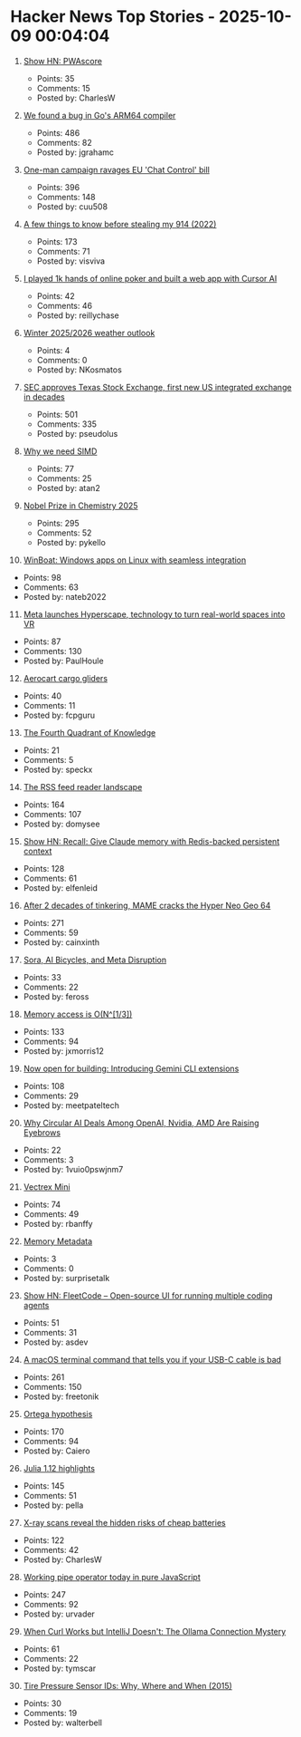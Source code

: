 # Hacker News Top Stories - 2025-10-09 00:04:04

1. [Show HN: PWAscore](https://pwascore.com/)
   - Points: 35
   - Comments: 15
   - Posted by: CharlesW

2. [We found a bug in Go's ARM64 compiler](https://blog.cloudflare.com/how-we-found-a-bug-in-gos-arm64-compiler/)
   - Points: 486
   - Comments: 82
   - Posted by: jgrahamc

3. [One-man campaign ravages EU 'Chat Control' bill](https://www.politico.eu/article/one-man-spam-campaign-ravages-eu-chat-control-bill-fight-chat-control/)
   - Points: 396
   - Comments: 148
   - Posted by: cuu508

4. [A few things to know before stealing my 914 (2022)](https://www.hagerty.com/media/advice/a-few-things-to-know-before-you-steal-my-914/)
   - Points: 173
   - Comments: 71
   - Posted by: visviva

5. [I played 1k hands of online poker and built a web app with Cursor AI](https://blog.rchase.com/i-played-1-000-hands-of-online-poker-and-built-a-web-app-with-cursor-ai/)
   - Points: 42
   - Comments: 46
   - Posted by: reillychase

6. [Winter 2025/2026 weather outlook](https://www.severe-weather.eu/long-range-2/winter-2025-2026-outlook-colder-season-forecast-for-united-states-canada-europe-fa/)
   - Points: 4
   - Comments: 0
   - Posted by: NKosmatos

7. [SEC approves Texas Stock Exchange, first new US integrated exchange in decades](https://www.cbsnews.com/texas/news/sec-approves-texas-stock-exchange-txse/)
   - Points: 501
   - Comments: 335
   - Posted by: pseudolus

8. [Why we need SIMD](https://parallelprogrammer.substack.com/p/why-we-need-simd-the-real-reason)
   - Points: 77
   - Comments: 25
   - Posted by: atan2

9. [Nobel Prize in Chemistry 2025](https://www.nobelprize.org/prizes/chemistry/2025/popular-information/)
   - Points: 295
   - Comments: 52
   - Posted by: pykello

10. [WinBoat: Windows apps on Linux with seamless integration](https://www.winboat.app/)
   - Points: 98
   - Comments: 63
   - Posted by: nateb2022

11. [Meta launches Hyperscape, technology to turn real-world spaces into VR](https://techcrunch.com/2025/09/17/meta-launches-hyperscape-technology-to-turn-real-world-spaces-into-vr/)
   - Points: 87
   - Comments: 130
   - Posted by: PaulHoule

12. [Aerocart cargo gliders](https://www.aerolane.com/)
   - Points: 40
   - Comments: 11
   - Posted by: fcpguru

13. [The Fourth Quadrant of Knowledge](https://lyonhe.art/the-fourth-quadrant-of-knowledge/)
   - Points: 21
   - Comments: 5
   - Posted by: speckx

14. [The RSS feed reader landscape](https://lighthouseapp.io/blog/feed-reader-deep-dive)
   - Points: 164
   - Comments: 107
   - Posted by: domysee

15. [Show HN: Recall: Give Claude memory with Redis-backed persistent context](https://www.npmjs.com/package/@joseairosa/recall)
   - Points: 128
   - Comments: 61
   - Posted by: elfenleid

16. [After 2 decades of tinkering, MAME cracks the Hyper Neo Geo 64](https://www.readonlymemo.com/mame-hyper-neo-geo-support-sound-emulation/)
   - Points: 271
   - Comments: 59
   - Posted by: cainxinth

17. [Sora, AI Bicycles, and Meta Disruption](https://stratechery.com/2025/sora-ai-bicycles-and-meta-disruption/)
   - Points: 33
   - Comments: 22
   - Posted by: feross

18. [Memory access is O(N^[1/3])](https://vitalik.eth.limo/general/2025/10/05/memory13.html)
   - Points: 133
   - Comments: 94
   - Posted by: jxmorris12

19. [Now open for building: Introducing Gemini CLI extensions](https://blog.google/technology/developers/gemini-cli-extensions/)
   - Points: 108
   - Comments: 29
   - Posted by: meetpateltech

20. [Why Circular AI Deals Among OpenAI, Nvidia, AMD Are Raising Eyebrows](https://www.bloomberg.com/news/articles/2025-10-08/the-circular-openai-nvidia-and-amd-deals-raising-fears-of-a-new-tech-bubble)
   - Points: 22
   - Comments: 3
   - Posted by: 1vuio0pswjnm7

21. [Vectrex Mini](https://vectrex.com/vectrex-mini-details/)
   - Points: 74
   - Comments: 49
   - Posted by: rbanffy

22. [Memory Metadata](https://memory-metadata.livia-foldes.com/)
   - Points: 3
   - Comments: 0
   - Posted by: surprisetalk

23. [Show HN: FleetCode – Open-source UI for running multiple coding agents](https://github.com/built-by-as/FleetCode)
   - Points: 51
   - Comments: 31
   - Posted by: asdev

24. [A macOS terminal command that tells you if your USB-C cable is bad](https://kau.sh/blog/usbi/)
   - Points: 261
   - Comments: 150
   - Posted by: freetonik

25. [Ortega hypothesis](https://en.wikipedia.org/wiki/Ortega_hypothesis)
   - Points: 170
   - Comments: 94
   - Posted by: Caiero

26. [Julia 1.12 highlights](https://julialang.org/blog/2025/10/julia-1.12-highlights/)
   - Points: 145
   - Comments: 51
   - Posted by: pella

27. [X-ray scans reveal the hidden risks of cheap batteries](https://www.theverge.com/news/784966/lumafield-x-ray-ct-scan-lithium-ion-battery-risks-manufacturing-defect)
   - Points: 122
   - Comments: 42
   - Posted by: CharlesW

28. [Working pipe operator today in pure JavaScript](https://github.com/irony/aspipes)
   - Points: 247
   - Comments: 92
   - Posted by: urvader

29. [When Curl Works but IntelliJ Doesn't: The Ollama Connection Mystery](https://blog.tymscar.com/posts/intellijollamaconnectionmystery/)
   - Points: 61
   - Comments: 22
   - Posted by: tymscar

30. [Tire Pressure Sensor IDs: Why, Where and When (2015)](https://www.tomorrowstechnician.com/tpms-sensor-ids-why-where-and-when/)
   - Points: 30
   - Comments: 19
   - Posted by: walterbell


